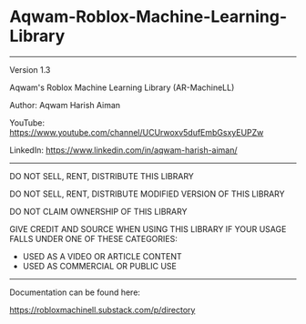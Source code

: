 # Aqwam-Roblox-Machine-Learning-Library

--------------------------------------------------------------------

Version 1.3

Aqwam's Roblox Machine Learning Library (AR-MachineLL)

Author: Aqwam Harish Aiman
	
YouTube: https://www.youtube.com/channel/UCUrwoxv5dufEmbGsxyEUPZw
	
LinkedIn: https://www.linkedin.com/in/aqwam-harish-aiman/
	
--------------------------------------------------------------------
	
DO NOT SELL, RENT, DISTRIBUTE THIS LIBRARY
	
DO NOT SELL, RENT, DISTRIBUTE MODIFIED VERSION OF THIS LIBRARY
	
DO NOT CLAIM OWNERSHIP OF THIS LIBRARY

GIVE CREDIT AND SOURCE WHEN USING THIS LIBRARY IF YOUR USAGE FALLS UNDER ONE OF THESE CATEGORIES:

- USED AS A VIDEO OR ARTICLE CONTENT
- USED AS COMMERCIAL OR PUBLIC USE 
	
--------------------------------------------------------------------
	
Documentation can be found here:
	
https://robloxmachinell.substack.com/p/directory
